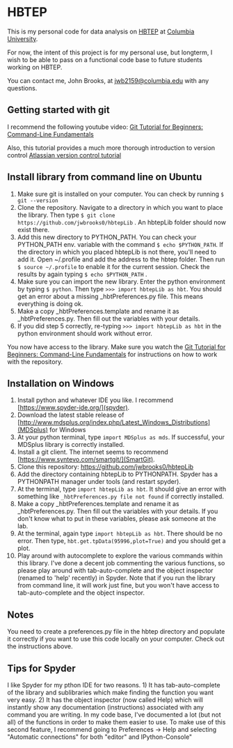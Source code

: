 # HBTEP

This is my personal code for data analysis on [HBTEP](http://sites.apam.columbia.edu/HBT-EP/) at [Columbia University](http://www.columbia.edu/).  

For now, the intent of this project is for my personal use, but longterm, I wish to be able to pass on a functional code base to future students working on HBTEP. 

You can contact me, John Brooks, at <jwb2159@columbia.edu> with any questions.  

## Getting started with git

I recommend the following youtube video:
[Git Tutorial for Beginners: Command-Line Fundamentals](https://www.youtube.com/watch?v=HVsySz-h9r4)

Also, this tutorial provides a much more thorough introduction to version control
[Atlassian version control tutorial](https://www.atlassian.com/git/tutorials/what-is-version-control)

## Install library from command line on Ubuntu

1. Make sure git is installed on your computer.  You can check by running `$ git --version`
2. Clone the repository.  Navigate to a directory in which you want to place the library.  Then type `$ git clone https://github.com/jwbrooks0/hbtepLib`  . An hbtepLib folder should now exist there.
3. Add this new directory to PYTHON_PATH.  You can check your PYTHON_PATH env. variable with the command `$ echo $PYTHON_PATH`.  If the directory in which you placed hbtepLib is not there, you'll need to add it.  Open ~/.profile and add the address to the hbtep folder.  Then run `$ source ~/.profile` to enable it for the current session.  Check the results by again typing `$ echo $PYTHON_PATH` .
4. Make sure you can import the new library.  Enter the python environment by typing `$ python`.  Then type `>>> import hbtepLib as hbt`.  You should get an error about a missing _hbtPreferences.py file.  This means everything is doing ok.
5. Make a copy _hbtPreferences.template and rename it as _hbtPreferences.py.  Then fill out the variables with your details.  
6. If you did step 5 correctly, re-typing `>>> import hbtepLib as hbt` in the python environment should work without error.   

You now have access to the library.  Make sure you watch the [Git Tutorial for Beginners: Command-Line Fundamentals](https://www.youtube.com/watch?v=HVsySz-h9r4) for instructions on how to work with the repository.  

## Installation on Windows

1.  Install python and whatever IDE you like.  I recommend [https://www.spyder-ide.org/](spyder).
2.  Download the latest stable release of [http://www.mdsplus.org/index.php/Latest_Windows_Distributions](MDSplus) for Windows
3.  At your python terminal, type `import MDSplus as mds`.  If successful, your MDSplus library is correctly installed.  
4.  Install a git client.  The internet seems to recommend [https://www.syntevo.com/smartgit/](SmartGit). 
5.  Clone this repository: https://github.com/jwbrooks0/hbtepLib
6.  Add the directory containing hbtepLib to PYTHONPATH.  Spyder has a PYTHONPATH manager under tools (and restart spyder).  
7.  At the terminal, type `import hbtepLib as hbt`.  It should give an error with something like `_hbtPreferences.py file not found` if correctly installed.  
8.  Make a copy _hbtPreferences.template and rename it as _hbtPreferences.py.  Then fill out the variables with your details.  If you don't know what to put in these variables, please ask someone at the lab.  
9.  At the terminal, again type  `import hbtepLib as hbt`.  There should be no error.  Then type, `hbt.get.tpData(95996,plot=True)` and you should get a plot.
10.  Play around with autocomplete to explore the various commands within this library.  I've done a decent job commenting the various functions, so please play around with tab-auto-complete and the object inspector (renamed to 'help' recently) in Spyder.  Note that if you run the library from command line, it will work just fine, but you won't have access to tab-auto-complete and the object inspector.

## Notes

You need to create a preferences.py file in the hbtep directory and populate it correctly if you want to use this code locally on your computer.  Check out the instructions above.  

## Tips for Spyder

I like Spyder for my pthon IDE for two reasons.  1) It has tab-auto-complete of the library and sublibraries which make finding the function you want very easy.  2) It has the object inspector (now called Help) which will instantly show any documentation (instructions) associated with any command you are writing.  In my code base, I've documented a lot (but not all) of the functions in order to make them easier to use.  To make use of this second feature, I recommend going to Preferences -> Help and selecting "Automatic connections" for both "editor" and IPython-Console"

